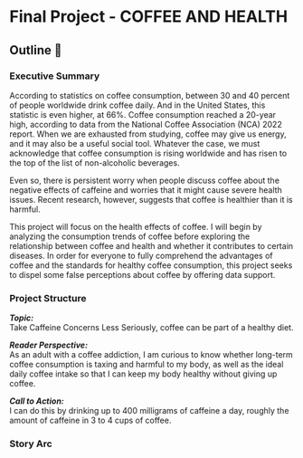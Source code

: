 # Final Project - COFFEE AND HEALTH

## Outline 📑
### Executive Summary
According to statistics on coffee consumption, between 30 and 40 percent of people worldwide drink coffee daily. And in the United States, this statistic is even higher, at 66%. Coffee consumption reached a 20-year high, according to data from the National Coffee Association (NCA) 2022 report. When we are exhausted from studying, coffee may give us energy, and it may also be a useful social tool. Whatever the case, we must acknowledge that coffee consumption is rising worldwide and has risen to the top of the list of non-alcoholic beverages.  

Even so, there is persistent worry when people discuss coffee about the negative effects of caffeine and worries that it might cause severe health issues. Recent research, however, suggests that coffee is healthier than it is harmful.  

This project will focus on the health effects of coffee. I will begin by analyzing the consumption trends of coffee before exploring the relationship between coffee and health and whether it contributes to certain diseases. In order for everyone to fully comprehend the advantages of coffee and the standards for healthy coffee consumption, this project seeks to dispel some false perceptions about coffee by offering data support.  

### Project Structure
**_Topic:_**  
Take Caffeine Concerns Less Seriously, coffee can be part of a healthy diet.  

**_Reader Perspective:_**  
As an adult with a coffee addiction, I am curious to know whether long-term coffee consumption is taxing and harmful to my body, as well as the ideal daily coffee intake so that I can keep my body healthy without giving up coffee.  

**_Call to Action:_**  
I can do this by drinking up to 400 milligrams of caffeine a day, roughly the amount of caffeine in 3 to 4 cups of coffee.  


### Story Arc

